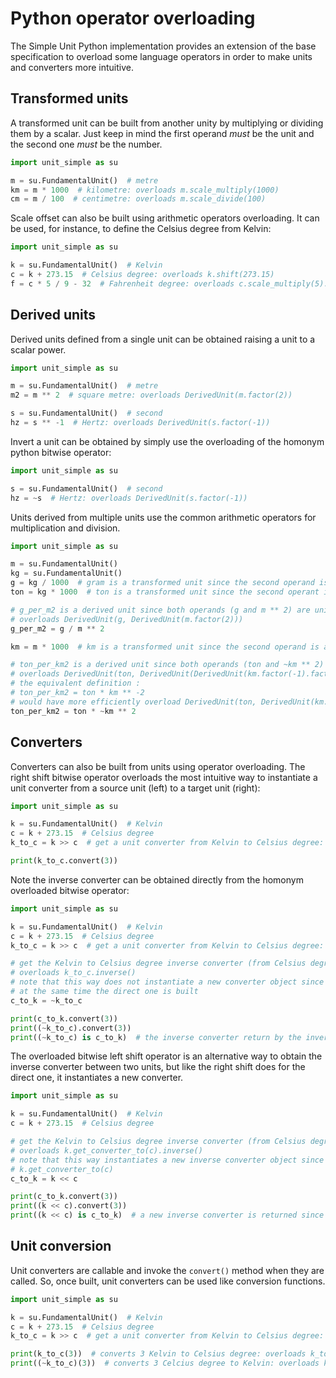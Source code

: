 # Python operator overloading

The Simple Unit Python implementation provides an extension of the base specification to overload some language 
operators in order to make units and converters more intuitive.

## Transformed units

A transformed unit can be built from another unity by multiplying or dividing them by a scalar. Just keep in mind the
first operand *must* be the unit and the second one *must* be the number.

```py
import unit_simple as su

m = su.FundamentalUnit()  # metre
km = m * 1000  # kilometre: overloads m.scale_multiply(1000)
cm = m / 100  # centimetre: overloads m.scale_divide(100)
```

Scale offset can also be built using arithmetic operators overloading. It can be used, for instance, to define the
Celsius degree from Kelvin:

```py
import unit_simple as su

k = su.FundamentalUnit()  # Kelvin
c = k + 273.15  # Celsius degree: overloads k.shift(273.15) 
f = c * 5 / 9 - 32  # Fahrenheit degree: overloads c.scale_multiply(5).scale_divide(9).shift(-32)
```

## Derived units

Derived units defined from a single unit can be obtained raising a unit to a scalar power. 

```py
import unit_simple as su

m = su.FundamentalUnit()  # metre
m2 = m ** 2  # square metre: overloads DerivedUnit(m.factor(2))

s = su.FundamentalUnit()  # second
hz = s ** -1  # Hertz: overloads DerivedUnit(s.factor(-1))
```

Invert a unit can be obtained by simply use the overloading of the homonym python bitwise operator:

```py
import unit_simple as su

s = su.FundamentalUnit()  # second
hz = ~s  # Hertz: overloads DerivedUnit(s.factor(-1))
```

Units derived from multiple units use the common arithmetic operators for multiplication and division. 

```py
import unit_simple as su

m = su.FundamentalUnit()
kg = su.FundamentalUnit()
g = kg / 1000  # gram is a transformed unit since the second operand is a scalar
ton = kg * 1000  # ton is a transformed unit since the second operant is a scalar

# g_per_m2 is a derived unit since both operands (g and m ** 2) are units
# overloads DerivedUnit(g, DerivedUnit(m.factor(2)))
g_per_m2 = g / m ** 2

km = m * 1000  # km is a transformed unit since the second operand is a scalar

# ton_per_km2 is a derived unit since both operands (ton and ~km ** 2) are units
# overloads DerivedUnit(ton, DerivedUnit(DerivedUnit(km.factor(-1).factor(2))))
# the equivalent definition :
# ton_per_km2 = ton * km ** -2
# would have more efficiently overload DerivedUnit(ton, DerivedUnit(km.factor(-2)))
ton_per_km2 = ton * ~km ** 2
```

## Converters

Converters can also be built from units using operator overloading. The right shift bitwise operator overloads the most
intuitive way to instantiate a unit converter from a source unit (left) to a target unit (right):

```py
import unit_simple as su

k = su.FundamentalUnit()  # Kelvin
c = k + 273.15  # Celsius degree
k_to_c = k >> c  # get a unit converter from Kelvin to Celsius degree: overloads k.get_converter_to(c)

print(k_to_c.convert(3))
```

Note the inverse converter can be obtained directly from the homonym overloaded bitwise operator:

```py
import unit_simple as su

k = su.FundamentalUnit()  # Kelvin
c = k + 273.15  # Celsius degree
k_to_c = k >> c  # get a unit converter from Kelvin to Celsius degree: overloads k.get_converter_to(c)

# get the Kelvin to Celsius degree inverse converter (from Celsius degree to Kelvin)
# overloads k_to_c.inverse()
# note that this way does not instantiate a new converter object since the inverse converter is instantiated 
# at the same time the direct one is built
c_to_k = ~k_to_c 

print(c_to_k.convert(3))
print((~k_to_c).convert(3))
print((~k_to_c) is c_to_k)  # the inverse converter return by the invert operator (~) is always the same instance
```

The overloaded bitwise left shift operator is an alternative way to obtain the inverse converter between two units, but 
like the right shift does for the direct one, it instantiates a new converter.

```py
import unit_simple as su

k = su.FundamentalUnit()  # Kelvin
c = k + 273.15  # Celsius degree

# get the Kelvin to Celsius degree inverse converter (from Celsius degree to Kelvin)
# overloads k.get_converter_to(c).inverse()
# note that this way instantiates a new inverse converter object since the direct one is instantiated calling the method
# k.get_converter_to(c)
c_to_k = k << c 

print(c_to_k.convert(3))
print((k << c).convert(3))
print((k << c) is c_to_k)  # a new inverse converter is returned since a new direct one is built
```

## Unit conversion

Unit converters are callable and invoke the `convert()` method when they are called. So, once built, unit converters can
be used like conversion functions.


```py
import unit_simple as su

k = su.FundamentalUnit()  # Kelvin
c = k + 273.15  # Celsius degree
k_to_c = k >> c  # get a unit converter from Kelvin to Celsius degree: overloads k.get_converter_to(c)

print(k_to_c(3))  # converts 3 Kelvin to Celsius degree: overloads k_to_c.convert(3)
print((~k_to_c)(3))  # converts 3 Celcius degree to Kelvin: overloads k_to_c.inverse().convert(3)
```